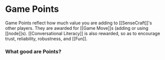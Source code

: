 # Game Points

Game Points reflect how much value you are adding to [[SenseCraft]]'s other players. They are awarded for [[Game Move]]s (adding or using [[node]]s). [[Conversational Literacy]] is also rewarded, so as to encourage trust, reliability, robustness, and [[Fun]].

### What good are Points?

